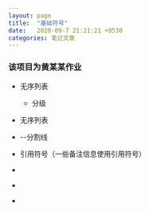 ```yaml
---
layout: page
title:  "基础符号"
date:   2020-09-7 21:21:21 +0530
categories: 笔记文章
---
```


### 该项目为黄某某作业

 - 无序列表
    - 分级
 - 无序列表

 - --分割线

 - 引用符号（一些备注信息使用引用符号）

 - ```php
 - <?php each "李子越大帅哥";?>
 - ```